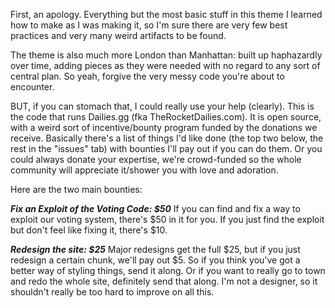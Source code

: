 First, an apology. Everything but the most basic stuff in this theme I learned how to make as I was making it, so I'm sure there are very few best practices and very many weird artifacts to be found.

The theme is also much more London than Manhattan: built up haphazardly over time, adding pieces as they were needed with no regard to any sort of central plan. So yeah, forgive the very messy code you're about to encounter.

BUT, if you can stomach that, I could really use your help (clearly). This is the code that runs Dailies.gg (fka TheRocketDailies.com). It is open source, with a weird sort of incentive/bounty program funded by the donations we receive. Basically there's a list of things I'd like done (the top two below, the rest in the "issues" tab) with bounties I'll pay out if you can do them. Or you could always donate your expertise, we're crowd-funded so the whole community will appreciate it/shower you with love and adoration.

Here are the two main bounties:

***Fix an Exploit of the Voting Code: $50***
If you can find and fix a way to exploit our voting system, there's $50 in it for you. If you just find the exploit but don't feel like fixing it, there's $10.

***Redesign the site: $25***
Major redesigns get the full $25, but if you just redesign a certain chunk, we'll pay out $5. So if you think you've got a better way of styling things, send it along. Or if you want to really go to town and redo the whole site, definitely send that along. I'm not a designer, so it shouldn't really be too hard to improve on all this.
